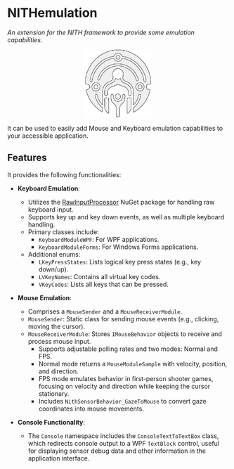 # NITHemulation
_An extension for the NITH framework to provide some emulation capabilities._

<div align="center">
  <img src="NithLogo_White_Trace.png" alt="NITH logo." width="150px"/>
</div>

It can be used to easily add Mouse and Keyboard emulation capabilities to your accessible application.

## Features
It provides the following functionalities:

- **Keyboard Emulation**: 
  - Utilizes the [RawInputProcessor](https://www.nuget.org/packages/RawInputProcessor) NuGet package for handling raw keyboard input.
  - Supports key up and key down events, as well as multiple keyboard handling.
  - Primary classes include:
    - `KeyboardModuleWPF`: For WPF applications.
    - `KeyboardModuleForms`: For Windows Forms applications.
  - Additional enums:
    - `LKeyPressStates`: Lists logical key press states (e.g., key down/up).
    - `LVKeyNames`: Contains all virtual key codes.
    - `VKeyCodes`: Lists all keys that can be pressed.

- **Mouse Emulation**:
  - Comprises a `MouseSender` and a `MouseReceiverModule`.
  - `MouseSender`: Static class for sending mouse events (e.g., clicking, moving the cursor).
  - `MouseReceiverModule`: Stores `IMouseBehavior` objects to receive and process mouse input.
    - Supports adjustable polling rates and two modes: Normal and FPS.
    - Normal mode returns a `MouseModuleSample` with velocity, position, and direction.
    - FPS mode emulates behavior in first-person shooter games, focusing on velocity and direction while keeping the cursor stationary.
    - Includes `NithSensorBehavior_GazeToMouse` to convert gaze coordinates into mouse movements.

- **Console Functionality**:
  - The `Console` namespace includes the `ConsoleTextToTextBox` class, which redirects console output to a WPF `TextBlock` control, useful for displaying sensor debug data and other information in the application interface.
